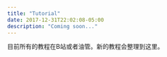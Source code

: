 ```yaml
---
title: "Tutorial"
date: 2017-12-31T22:02:08-05:00
description: "Coming soon..."
---
```

目前所有的教程在B站或者油管。新的教程会整理到这里。

